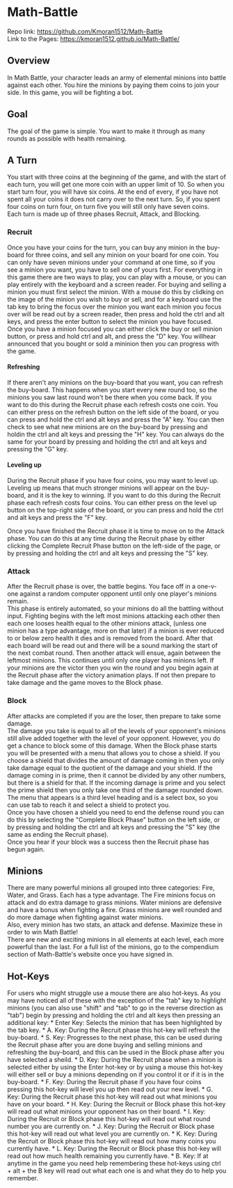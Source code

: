 # Math-Battle

Repo link: https://github.com/Kmoran1512/Math-Battle <br/>
Link to the Pages: https://kmoran1512.github.io/Math-Battle/

## Overview
  
  In Math Battle, your character leads an army of elemental minions into battle against each other. You hire the minions by paying them coins to join your side. In this game, you will be fighting a bot. 
  
## Goal
  
  The goal of the game is simple. You want to make it through as many rounds as possible with health remaining. 

## A Turn

  You start with three coins at the beginning of the game, and with the start of each turn, you will get one more coin with an upper limit of 10. So when you start turn four, you will have six coins. At the end of every, if you have not spent all your coins it does not carry over to the next turn. So, if you spent four coins on turn four, on turn five you will still only have seven coins.<br/>
  Each turn is made up of three phases Recruit, Attack, and Blocking.

### Recruit

  Once you have your coins for the turn, you can buy any minion in the buy-board for three coins, and sell any minion on your board for one coin. You can only have seven minions under your command at one time, so if you see a minion you want, you have to sell one of yours first. For everything in this game there are two ways to play, you can play with a mouse, or you can play entirely with the keyboard and a screen reader. For buying and selling a minion you must first select the minion. With a mouse do this by clidking on the image of the minion you wish to buy or sell, and for a keyboard use the tab key to bring the focus over the minion you want each minion you focus over will be read out by a screen reader, then press and hold the ctrl and alt keys, and press the enter button to select the minion you have focused. Once you have a minion focused you can either click the buy or sell minion button, or press and hold ctrl and alt, and press the "D" key. You willhear announced that you bought or sold a mininion then you can progress with the game. <br/>

#### Refreshing

  If there aren't any minions on the buy-board that you want, you can refresh the buy-board. This happens when you start every new round too, so the minions you saw last round won't be there when you come back. If you want to do this during the Recruit phase each refresh costs one coin. You can either press on the refresh button on the left side of the board, or you can press and hold the ctrl and alt keys and press the "A" key. You can then check to see what new minions are on the buy-board by pressing and holdin the ctrl and alt keys and pressing the "H" key. You can always do the same for your board by pressing and holding the ctrl and alt keys and pressing the "G" key. <br />

#### Leveling up

  During the Recruit phase if you have four coins, you may want to level up. Leveling up means that much stronger minions will appear on the buy-board, and it is the key to winning. If you want to do this during the Recruit phase each refresh costs four coins. You can either press on the level up button on the top-right side of the board, or you can press and hold the ctrl and alt keys and press the "F" key. <br />

  Once you have finished the Recruit phase it is time to move on to the Attack phase. You can do this at any time during the Recruit phase by either clicking the Complete Recruit Phase button on the left-side of the page, or by pressing and holding the ctrl and alt keys and pressing the "S" key. <br />


### Attack

  After the Recruit phase is over, the battle begins. You face off in a one-v-one against a random computer opponent until only one player's minions remain. <br/>
  This phase is entirely automated, so your minions do all the battling without input. Fighting begins with the left most minions attacking each other then each one looses health equal to the other minions attack, (unless one minion has a type advantage, more on that later) if a minion is ever reduced to or below zero health it dies and is removed from the board. After that each board will be read out and there will be a sound marking the start of the next combat round. Then another attack will ensue, again between the leftmost minions. This continues until only one player has minions left. If your minions are the victor then you win the round and you begin again at the Recruit phase after the victory animation plays. If not then prepare to take damage and the game moves to the Block phase.

### Block

  After attacks are completed if you are the loser, then prepare to take some damage. <br/>
  The damage you take is equal to all of the levels of your opponent's minions still alive added together with the level of your opponent. However, you do get a chance to block some of this damage. When the Block phase starts you will be presented with a menu that allows you to chose a shield. If you choose a shield that divides the amount of damage coming in then you only take damage equal to the quotient of the damage and your shield. If the damage coming in is prime, then it cannot be divided by any other numbers, but there is a shield for that. If the incoming damage is prime and you select the prime shield then you only take one third of the damage rounded down. The menu that appears is a third level heading and is a select box, so you can use tab to reach it and select a shield to protect you. <br />
  Once you have chosen a shield you need to end the defense round you can do this by selecting the "Complete Block Phase" button on the left side, or by pressing and holding the ctrl and alt keys and pressing the "S" key (the same as ending the Recruit phase). <br />
  Once you hear if your block was a success then the Recruit phase has begun again.

## Minions

  There are many powerful minions all grouped into three categories: Fire, Water, and Grass. Each has a type advantage. The Fire minions focus on attack and do extra damage to grass minions. Water minions are defensive and have a bonus when fighting a fire. Grass minions are well rounded and do more damage when fighting against water minions. <br/>
  Also, every minion has two stats, an attack and defense. Maximize these in order to win Math Battle! <br />
  There are new and exciting minions in all elements at each level, each more powerful than the last. For a full list of the minions, go to the compendium section of Math-Battle's website once you have signed in.

## Hot-Keys

  For users who might struggle use a mouse there are also hot-keys. As you may have noticed all of these with the exception of the "tab" key to highlight minions (you can also use "shift" and "tab" to go in the reverse direction as "tab") begin by pressing and holding the ctrl and alt keys then pressing an additional key:
    * Enter Key: Selects the minion that has been highlighted by the tab key.
    * A. Key: During the Recruit phase this hot-key will refresh the buy-board.
    * S. Key: Progresses to the next phase, this can be used during the Recruit phase after you are done buying and selling minions and refreshing the buy-board, and this can be used in the Block phase after you have selected a sheild.
    * D. Key: During the Recruit phase when a minion is selected either by using the Enter hot-key or by using a mouse this hot-key will either sell or buy a minions depending on if you control it or if it is in the buy-board.
    * F. Key: During the Recruit phase if you have four coins pressing this hot-key will level you up then read out your new level.
    * G. Key: During the Recruit phase this hot-key will read out what minions you have on your board.
    * H. Key: During the Recruit or Block phase this hot-key will read out what minions your opponent has on their board.
    * I. Key: During the Recruit or Block phase this hot-key will read out what round number you are currently on.
    * J. Key: During the Recruit or Block phase this hot-key will read out what level you are currently on.
    * K. Key: During the Recruit or Block phase this hot-key will read out how many coins you currently have.
    * L. Key: During the Recruit or Block phase this hot-key will read out how much health remaining you currently have.
    * B. Key: If at anytime in the game you need help remembering these hot-keys using ctrl + alt + the B key will read out what each one is and what they do to help you remember.